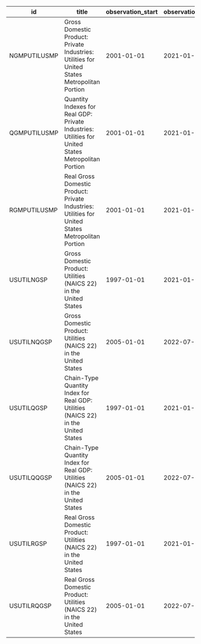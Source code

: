 | id           | title                                                                                               | observation_start   | observation_end   |
|--------------|-----------------------------------------------------------------------------------------------------|---------------------|-------------------|
| NGMPUTILUSMP | Gross Domestic Product: Private Industries: Utilities for United States Metropolitan Portion        | 2001-01-01          | 2021-01-01        |
| QGMPUTILUSMP | Quantity Indexes for Real GDP: Private Industries: Utilities for United States Metropolitan Portion | 2001-01-01          | 2021-01-01        |
| RGMPUTILUSMP | Real Gross Domestic Product: Private Industries: Utilities for United States Metropolitan Portion   | 2001-01-01          | 2021-01-01        |
| USUTILNGSP   | Gross Domestic Product: Utilities (NAICS 22) in the United States                                   | 1997-01-01          | 2021-01-01        |
| USUTILNQGSP  | Gross Domestic Product: Utilities (NAICS 22) in the United States                                   | 2005-01-01          | 2022-07-01        |
| USUTILQGSP   | Chain-Type Quantity Index for Real GDP: Utilities (NAICS 22) in the United States                   | 1997-01-01          | 2021-01-01        |
| USUTILQQGSP  | Chain-Type Quantity Index for Real GDP: Utilities (NAICS 22) in the United States                   | 2005-01-01          | 2022-07-01        |
| USUTILRGSP   | Real Gross Domestic Product: Utilities (NAICS 22) in the United States                              | 1997-01-01          | 2021-01-01        |
| USUTILRQGSP  | Real Gross Domestic Product: Utilities (NAICS 22) in the United States                              | 2005-01-01          | 2022-07-01        |